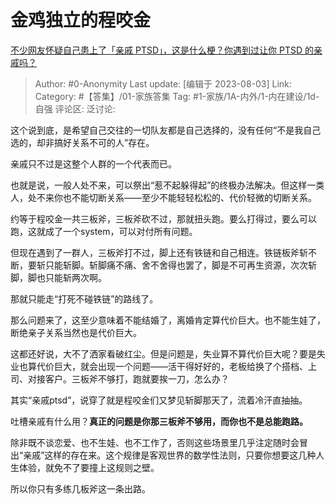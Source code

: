 # 金鸡独立的程咬金
[不少网友怀疑自己患上了「亲戚 PTSD」，这是什么梗？你遇到过让你 PTSD 的亲戚吗？](https://www.zhihu.com/question/614886689/answer/3147169569)

> Author: #0-Anonymity
> Last update: [编辑于 2023-08-03]
> Link:
> Category: #【答集】/01-家族答集
> Tag: #1-家族/1A-内外/1-内在建设/1d-自强
> 评论区:
> 泛讨论:

这个说到底，是希望自己交往的一切队友都是自己选择的，没有任何“不是我自己选的，却非搞好关系不可的人”存在。

亲戚只不过是这整个人群的一个代表而已。

也就是说，一般人处不来，可以祭出“惹不起躲得起”的终极办法解决。但这样一类人，处不来你也不能切断关系——至少不能轻轻松松的、代价轻微的切断关系。

约等于程咬金一共三板斧，三板斧砍不过，那就扭头跑。要么打得过，要么可以跑，这就成了一个system，可以对付所有问题。

但现在遇到了一群人，三板斧打不过，脚上还有铁链和自己相连。铁链板斧斩不断，要斩只能斩脚。斩脚痛不痛、舍不舍得也罢了，脚是不可再生资源，次次斩脚，脚也只能斩两次啊。

那就只能走“打死不碰铁链”的路线了。

那么问题来了，这至少意味着不能结婚了，离婚肯定算代价巨大。也不能生娃了，断绝亲子关系当然也是代价巨大。

这都还好说，大不了洒家看破红尘。但是问题是，失业算不算代价巨大呢？要是失业也算代价巨大，就会出现一个问题——活干得好好的，老板给换了个搭档、上司、对接客户。三板斧不够打，跑就要挨一刀，怎么办？

其实“亲戚ptsd”，说穿了就是程咬金们又梦见斩脚那天了，流着冷汗直抽抽。

吐槽亲戚有什么用？**真正的问题是你那三板斧不够用，而你也不是总能跑路。**

除非既不谈恋爱、也不生娃、也不工作了，否则这些场景里几乎注定随时会冒出“亲戚”这样的存在来。这个规律是客观世界的数学性法则，只要你想要这几种人生体验，就免不了要撞上这规则之壁。

所以你只有多练几板斧这一条出路。
